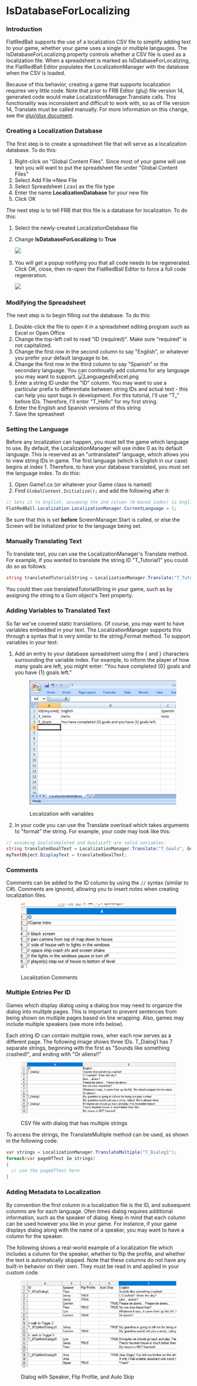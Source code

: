 # IsDatabaseForLocalizing

### Introduction

FlatRedBall supports the use of a localization CSV file to simplify adding text to your game, whether your game uses a single or multiple langauges. The IsDatabaseForLocalizing property controls whether a CSV file is used as a localization file. When a spreadsheet is marked as IsDatabaseForLocalizing, the FlatRedBall Editor populates the LocalizationManager with the database when the CSV is loaded.

Because of this behavior, creating a game that supports localization requires very little code. Note that prior to FRB Editor (gluj) file version 14, generated code would make LocalizationManager.Translate calls. This functionality was inconsistent and difficult to work with, so as of file version 14, Translate must be called manually. For more information on this change, see the [gluj/glux document](../glujglux.md).

### Creating a Localization Database

The first step is to create a spreadsheet file that will serve as a localization database. To do this:

1. Right-click on "Global Content Files". Since most of your game will use text you will want to put the spreadsheet file under "Global Content Files"
2. Select Add File->New File
3. Select Spreadsheet (.csv) as the file type
4. Enter the name **LocalizationDatabase** for your new file
5. Click OK

The next step is to tell FRB that this file is a database for localization. To do this:

1. Select the newly-created LocalizationDatabase file
2.  Change **IsDatabaseForLocalizing** to **True**

    ![](../../media/2023-05-img\_6472186ead348.png)
3.  You will get a popup notifying you that all code needs to be regenerated. Click OK, close, then re-open the FlatRedBall Editor to force a full code regeneration.

    ![](../../media/2021-01-img\_5ffa10dabd7e8.png)

### Modifying the Spreadsheet

The next step is to begin filling out the database. To do this:

1. Double-click the file to open it in a spreadsheet editing program such as Excel or Open Office
2. Change the top-left cell to read "ID (required)". Make sure "required" is not capitalized.
3. Change the first row in the second column to say "English", or whatever you prefer your default language to be.
4. Change the first row in the third column to say "Spanish" or the secondary language. You can continually add columns for any language you may want to support. ![LanguagesInExcel.png](../../media/migrated\_media-LanguagesInExcel.png)
5. Enter a string ID under the "ID" column. You may want to use a particular prefix to differentiate between string IDs and actual text - this can help you spot bugs in development. For this tutorial, I'll use "T\_" before IDs. Therefore, I'll enter "T\_Hello" for my first string.
6. Enter the English and Spanish versions of this string
7. Save the spreasheet

### Setting the Language

Before any localization can happen, you must tell the game which language to use. By default, the LocalizationManager will use index 0 as its default language. This is reserved as an "untranslated" language, which allows you to view string IDs in game. The first language (which is English in our case) begins at index 1. Therefore, to have your database translated, you must set the language index. To do this:

1. Open Game1.cs (or whatever your Game class is named)
2. Find `GlobalContent.Initialize();` and add the following after it:

```csharp
// Sets it to English, assuming the 2nd column (0-based index) is English.
FlatRedBall.Localization.LocalizationManager.CurrentLanguage = 1;
```

Be sure that this is set **before** ScreenManager.Start is called, or else the Screen will be initialized prior to the language being set.

### Manually Translating Text

To translate text, you can use the LocalizationManager's Translate method. For example, if you wanted to translate the string ID "T\_Tutorial1" you could do so as follows:

```csharp
string translatedTutorialString = LocalizationManager.Translate("T_Tutorial1");
```

You could then use translatedTutorialString in your game, such as by assigning the string to a Gum object's Text property.

### Adding Variables to Translated Text

So far we've covered static translations. Of course, you may want to have variables embedded in your text. The LocalizationManager supports this through a syntax that is very similar to the string.Format method. To support variables in your text:

1.  Add an entry to your database spreadsheet using the { and } characters surrounding the variable index. For example, to inform the player of how many goals are left, you might enter: "You have completed {0} goals and you have {1} goals left."\
    &#x20;

    <figure><img src="../../media/migrated_media-TranslatedTextWithVariables.png" alt=""><figcaption><p>Localization with variables</p></figcaption></figure>
2. In your code you can use the Translate overload which takes arguments to "format" the string. For example, your code may look like this:

```csharp
// assuming GoalsCompleted and GoalsLeft are valid variables:
string translatedGoalText = LocalizationManager.Translate("T_Goals", GoalsCompleted, GoalsLeft);
myTextObject.DisplayText = translatedGoalText;
```

### Comments

Comments can be added to the ID column by using the `//` syntax (similar to C#). Comments are ignored, allowing you to insert notes when creating localization files.

<figure><img src="../../.gitbook/assets/image (1) (1) (1) (1) (1) (1) (1) (1) (1).png" alt=""><figcaption><p>Localization Comments</p></figcaption></figure>

### Multiple Entries Per ID

Games which display dialog using a dialog box may need to organize the dialog into mulitple pages. This is important to prevent sentences from being shown on multiple pages based on line wrapping. Also, games may include multiple speakers (see more info below).

Each string ID can contain multiple rows, wher each row serves as a different page. The following image shows three IDs. T\_Dialog1 has 7 separate strings, beginning with the first as "Sounds like something crashed!", and ending with "Or aliens!!"

<figure><img src="../../.gitbook/assets/image (1) (1) (1) (1) (1) (1) (1) (1) (1) (1).png" alt=""><figcaption><p>CSV file with dialog that has multiple strings</p></figcaption></figure>

To access the strings, the TranslateMultiple method can be used, as shown in the following code:

```csharp
var strings = LocalizationManager.TranslateMultiple("T_Dialog1");
foreach(var pageOfText in strings)
{
  // use the pageOfText here
}
```

### Adding Metadata to Localization

By convention the first column in a localization file is the ID, and subsequent columns are for each language. Ofen times dialog requires additional information, such as the speaker of dialog. Keep in mind that each column can be used however you like in your game. For instance, if your game displays dialog along with the name of a speaker, you may want to have a column for the speaker.

The following shows a real-world example of a localization file which includes a column for the speaker, whether to flip the profile, and whether the text is automatically skipped. Note that these columns do not have any built-in behavior on their own. They must be read in and applied in your custom code.

<figure><img src="../../.gitbook/assets/image (2) (1) (1) (1) (1).png" alt=""><figcaption><p>Dialog with Speaker, Flip Profile, and Auto Skip</p></figcaption></figure>

